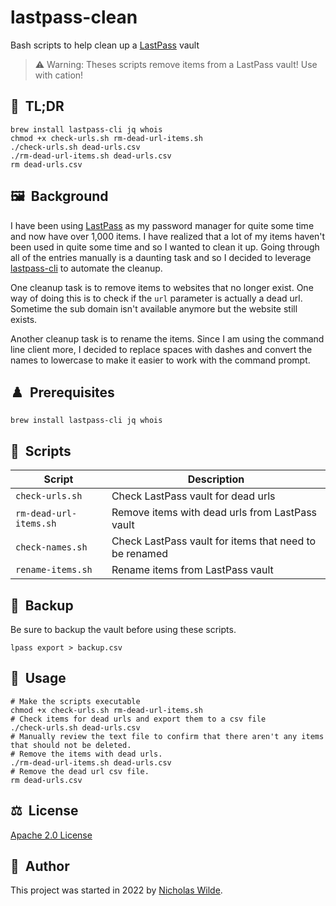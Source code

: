 # lastpass-clean

Bash scripts to help clean up a [LastPass][1] vault

> :warning: Warning: Theses scripts remove items from a LastPass vault! Use with cation!

## :rocket:&nbsp; TL;DR

```shell
brew install lastpass-cli jq whois
chmod +x check-urls.sh rm-dead-url-items.sh
./check-urls.sh dead-urls.csv
./rm-dead-url-items.sh dead-urls.csv
rm dead-urls.csv
```

## :framed_picture:&nbsp; Background

I have been using [LastPass][1] as my password manager for quite some time and now have over 1,000 items.
I have realized that a lot of my items haven't been used in quite some time and so I wanted to clean it up.
Going through all of the entries manually is a daunting task and so I decided to leverage [lastpass-cli][3] to automate the cleanup.

One cleanup task is to remove items to websites that no longer exist.
One way of doing this is to check if the `url` parameter is actually a dead url.
Sometime the sub domain isn't available anymore but the website still exists.

Another cleanup task is to rename the items. Since I am using the command line client more, I decided to replace spaces with
dashes and convert the names to lowercase to make it easier to work with the command prompt.

## :chess_pawn:&nbsp; Prerequisites

```shell
brew install lastpass-cli jq whois
```

## :scroll:&nbsp; Scripts

| Script          | Description                                     |
|-----------------|-------------------------------------------------|
| `check-urls.sh`   | Check LastPass vault for dead urls              |
| `rm-dead-url-items.sh` | Remove items with dead urls from LastPass vault |
| `check-names.sh` | Check LastPass vault for items that need to be renamed |
| `rename-items.sh` | Rename items from LastPass vault |

## :floppy_disk:&nbsp; Backup

Be sure to backup the vault before using these scripts.

```shell
lpass export > backup.csv
```

## :book:&nbsp; Usage

```shell
# Make the scripts executable
chmod +x check-urls.sh rm-dead-url-items.sh
# Check items for dead urls and export them to a csv file
./check-urls.sh dead-urls.csv
# Manually review the text file to confirm that there aren't any items that should not be deleted.
# Remove the items with dead urls.
./rm-dead-url-items.sh dead-urls.csv
# Remove the dead url csv file.
rm dead-urls.csv
```

## :balance_scale:&nbsp; License

[Apache 2.0 License](../LICENSE)

## :pencil:&nbsp; Author

This project was started in 2022 by [Nicholas Wilde][2].

[1]: https://www.lastpass.com/
[2]: https://github.com/nicholaswilde/
[3]: https://github.com/lastpass/lastpass-cli/
